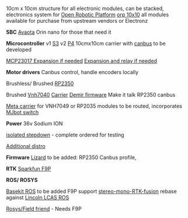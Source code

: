 10cm x 10cm structure for all electronic modules, can be stacked, electronics system for [Open Robotic Platform](https://openroboticplatform.com/) [orp 10x10](https://easyeda.com/editor#id=b403f122191b47ddaedabcfa5c958d17) all modules available for purchase from upstream vendors or Electronz

**SBC**
[Avaota](https://pine64.com/product/yuzuki-avaota-a1-single-board-computer-4gb-32gb/)
Orin nano for those that need it

**Microcontroller**
v1 [S3](https://www.olimex.com/Products/IoT/ESP32-S3/ESP32-S3-DevKit-Lipo/open-source-hardware)
v2 [P4](https://oshwhub.com/tiny-development-board-studio/wt9932p4-tiny-2) 10cmx10cm carrier with [canbus](https://wiki.seeedstudio.com/xiao-can-bus-expansion/) to be developed

[MCP23017 Expansion if needed](https://learn.adafruit.com/adafruit-mcp23017-i2c-gpio-expander/overview)
[Expansion and relay if needed](https://www.olimex.com/Products/Modules/IO/MOD-IO/open-source-hardware)

**Motor drivers**
Canbus control, handle encoders locally

Brushless/ Brushed
[RP2350](https://github.com/sequoia-hope/rp2350-motor-controller)

Brushed
[Vnh7040](https://oshwhub.com/hezi/vnh7040-v1)
[Carrier](https://easyeda.com/editor#id=640f514fb8e94284a5564d27022b1241) 
[Demir firmware](https://github.com/dsm/demir_firmware) Make it talk RP2350 canbus


[Meta carrier](https://easyeda.com/editor#id=!a8b7ed53f554478da1b66d16b2d54550|b0f557ea608b423eaac4b90f4e69ec9f) for VNH7049 or RP2035 modules to be routed, incorporates [MJbot switch](https://mjbots.com/products/mjpower-ss)


**Power**
36v Sodium ION

[isolated stepdown](https://pro.easyeda.com/editor#id=255049bcb74545bfafbd2995b33272fb,tab=*4d8477bf67e0429a955038099f58c3df@255049bcb74545bfafbd2995b33272fb) - complete ordered for testing

[Additional distro](https://oshwhub.com/moonfeather/modulized_distributor)


**Firmware**
[Lizard](https://lizard.dev/)  to be added: RP2350 Canbus profile, 

**RTK**
[Sparkfun F9P](https://www.sparkfun.com/sparkfun-gps-rtk2-board-zed-f9p-qwiic-gps-15136.html)

**ROS/ ROSYS**

[Basekit ROS](https://github.com/zauberzeug/basekit_ros) to be added F9P support [stereo-mono-RTK-fusion](https://github.com/Agroecology-Lab/gnss-stereo-inertial-fusion) rebase against [Lincoln LCAS ROS](https://github.com/LCAS/rosdistro)

[Rosys/Field friend](https://github.com/Agroecology-Lab/field_friend) - Needs F9P





